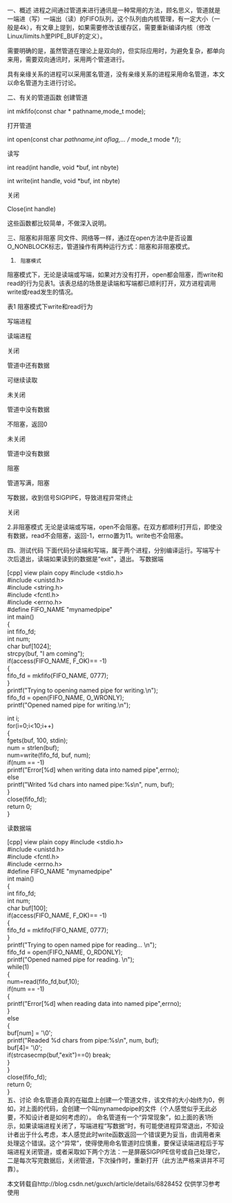 一、概述
进程之间通过管道来进行通讯是一种常用的方法，顾名思义，管道就是一端进（写）一端出（读）的FIFO队列，这个队列由内核管理，有一定大小（一般是4k），有文章上提到，如果需要修改该缓存区，需要重新编译内核（修改Linux/limits.h里PIPE_BUF的定义）。

需要明确的是，虽然管道在理论上是双向的，但实际应用时，为避免复杂，都单向来用，需要双向通讯时，采用两个管道进行。

具有亲缘关系的进程可以采用匿名管道，没有亲缘关系的进程采用命名管道，本文以命名管道为主进行讨论。

二、有关的管道函数
创建管道

int mkfifo(const char * pathname,mode_t mode);

打开管道

int open(const char *pathname,int oflag,... /* mode_t mode */);

读写

int read(int handle, void *buf, int nbyte)

int write(int handle, void *buf, int nbyte)

关闭

Close(int handle)

这些函数都比较简单，不做深入说明。

三、阻塞和非阻塞
同文件、网络等一样，通过在open方法中是否设置O_NONBLOCK标志，管道操作有两种运行方式：阻塞和非阻塞模式。

1.      阻塞模式
阻塞模式下，无论是读端或写端，如果对方没有打开，open都会阻塞，而write和read的行为见表1。该表总结的场景是读端和写端都已顺利打开，双方进程调用write或read发生的情况。

表1  阻塞模式下write和read行为

写端进程

读端进程

关闭

管道中还有数据

可继续读取

未关闭

管道中没有数据

不阻塞，返回0

未关闭

管道中没有数据

阻塞

管道写满，阻塞

 

写数据，收到信号SIGPIPE，导致进程异常终止

 

关闭

 2.非阻塞模式
无论是读端或写端，open不会阻塞。在双方都顺利打开后，即使没有数据，read不会阻塞，返回-1，errno置为11。write也不会阻塞。

四、测试代码
下面代码分读端和写端，属于两个进程，分别编译运行。写端写十次后退出，读端如果读到的数据是“exit"，退出。
写数据端

[cpp] view plain copy
#include <stdio.h>  
#include <unistd.h>  
#include <string.h>  
#include <fcntl.h>   
#include <errno.h>  
#define  FIFO_NAME  "mynamedpipe"  
int main()  
{  
  int  fifo_fd;  
  int  num;  
  char buf[1024];  
  strcpy(buf, "I am coming");  
  if(access(FIFO_NAME, F_OK)==  -1)  
  {  
    fifo_fd = mkfifo(FIFO_NAME, 0777);  
  }  
  printf("Trying to opening named pipe for writing.\n");  
  fifo_fd = open(FIFO_NAME, O_WRONLY);  
  printf("Opened named pipe for writing.\n");  
  
  int i;  
  for(i=0;i<10;i++)  
  {  
     fgets(buf, 100, stdin);  
     num = strlen(buf);  
     num=write(fifo_fd, buf, num);  
     if(num == -1)  
          printf("Error[%d] when writing data into named pipe",errno);   
    else  
          printf("Writed %d chars into named pipe:%s\n", num, buf);  
  }  
  close(fifo_fd);  
  return 0;  
}  


读数据端

[cpp] view plain copy
#include <stdio.h>  
#include <unistd.h>  
#include <fcntl.h>   
#include <errno.h>  
#define  FIFO_NAME  "mynamedpipe"  
int main()  
{  
  int  fifo_fd;  
  int  num;  
  char buf[100];  
  if(access(FIFO_NAME, F_OK)==  -1)  
  {  
    fifo_fd = mkfifo(FIFO_NAME, 0777);  
  }  
  printf("Trying to open named pipe for reading... \n");  
  fifo_fd = open(FIFO_NAME, O_RDONLY);  
  printf("Opened named pipe for reading. \n");  
  while(1)  
  {  
    num=read(fifo_fd,buf,10);  
    if(num == -1)  
    {  
       printf("Error[%d] when reading data into named pipe",errno);  
    }  
    else  
    {  
       buf[num] = '\0';  
       printf("Readed %d chars from pipe:%s\n", num, buf);  
       buf[4]= '\0';  
       if(strcasecmp(buf,"exit")==0) break;  
    }  
  }  
  close(fifo_fd);  
  return 0;  
}  
五、讨论
命名管道会真的在磁盘上创建一个管道文件，该文件的大小始终为0，例如，对上面的代码，会创建一个叫mynamedpipe的文件（个人感觉似乎无此必要，不知设计者是如何考虑的）。
命名管道有一个“异常现象”，如上面的表1所示，如果读端进程关闭了，写端进程“写数据”时，有可能使进程异常退出，不知设计者出于什么考虑，本人感觉此时write函数返回一个错误更为妥当，由调用者来处理这个错误。这个“异常”，使得使用命名管道时应慎重，要保证读端进程后于写端进程关闭管道，或者采取如下两个方法：一是屏蔽SIGPIPE信号或自己处理它，二是每次写完数据后，关闭管道，下次操作时，重新打开（此方法严格来讲并不可靠）。

本文转载自http://blog.csdn.net/guxch/article/details/6828452
仅供学习参考使用